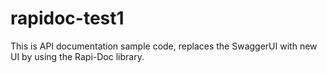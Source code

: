 # rapidoc-test1
This is API documentation sample code, replaces the SwaggerUI with new UI by using the Rapi-Doc library.
